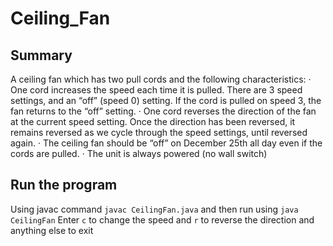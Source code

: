 # Ceiling_Fan
## Summary
A ceiling fan which has two pull cords and the following characteristics:
· One cord increases the speed each time it is pulled. There are 3 speed settings, and an “off” (speed 0) setting. If the cord is pulled on speed 3, the fan returns to the “off” setting.
· One cord reverses the direction of the fan at the current speed setting. Once the direction has been reversed, it remains reversed as we cycle through the speed settings, until reversed again.
· The ceiling fan should be “off” on December 25th all day even if the cords are pulled.
· The unit is always powered (no wall switch)

## Run the program
Using javac command  `javac CeilingFan.java` and then run using `java CeilingFan`
Enter `c` to change the speed and `r` to reverse the direction and anything else to exit